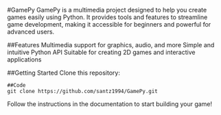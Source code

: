 #GamePy
GamePy is a multimedia project designed to help you create games easily using Python. It provides tools and features to streamline game development, making it accessible for beginners and powerful for advanced users.

##Features
Multimedia support for graphics, audio, and more
Simple and intuitive Python API
Suitable for creating 2D games and interactive applications

##Getting Started
Clone this repository:
```
##Code
git clone https://github.com/santz1994/GamePy.git
```

Follow the instructions in the documentation to start building your game!
